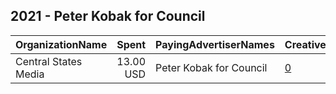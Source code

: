 ## 2021 - Peter Kobak for Council 
|OrganizationName|Spent|PayingAdvertiserNames|CreativeUrls|Impressions|Genders|AgeBrackets|CountryCodes|BillingAddresses|CandidateBallotInformation|
|:---|---:|:---|:---|---:|:---|:---|:---|:---|:---|
|Central States Media|13.00 USD|Peter Kobak for Council|[0](https://www.snap.com/political-ads/asset/4c2f2eee0986a51f57afd69500e1c9957b64fc3c303c04d02978b5b85f13a74e?mediaType=jpg)|3,302||18+|united states|"2006 W Altorfer Dr,Peoria,61615,US"||
